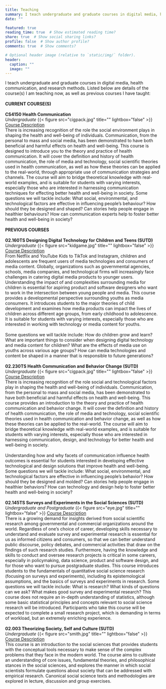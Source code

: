 ```yaml
---
title: Teaching
summary: I teach undergraduate and graduate courses in digital media, health communication, and research methods.
date: ""

featured: true
reading_time: true  # Show estimated reading time?
share: true  # Show social sharing links?
profile: false  # Show author profile?
comments: true  # Show comments?

# Optional header image (relative to `static/img/` folder).
header:
  caption: ""
  image: ""
---
```

I teach undergraduate and graduate courses in digital media, health communication, and research methods. Listed below are details of the course(s) I am teaching now, as well as previous courses I have taught:
<br/>
<br/>
**CURRENT COURSE(S)**
<br/>
<br/>
**CS4150 Health Communication** <br/>
_Undergraduate_ {{< figure src="cigpack.jpg" title="" lightbox="false" >}}
<ins>Course Description</ins> <br/>
There is increasing recognition of the role the social environment plays in shaping the health and well-being of individuals. Communication, from the personal to mass and social media, has been demonstrated to have both beneficial and harmful effects on health and well-being. This course is designed to introduce you to the theory and practice of health communication. It will cover the definition and history of health communication, the role of media and technology, social scientific theories used in health communication, as well as how these theories can be applied to the real-world, through appropriate use of communication strategies and channels. The course will aim to bridge theoretical knowledge with real-world examples, and is suitable for students with varying interests, especially those who are interested in harnessing communication techniques for effecting better health and well-being in society. Some questions we will tackle include: What social, environmental, and technological factors are effective in influencing people’s behaviour? How should they be designed and shaped? Can stories help people engage in healthier behaviours? How can communication experts help to foster better health and well-being in society?
<br/>
<br/>
**PREVIOUS COURSES**
<br/>
<br/>
**02.160TS Designing Digital Technology for Children and Teens (SUTD)** <br/>
_Undergraduate_ {{< figure src="kidgame.jpg" title="" lightbox="false" >}}
<ins>Course Description</ins> <br/>
From Netflix and YouTube Kids to TikTok and Instagram, children and adolescents are frequent users of media technologies and consumers of media content. Globally, organizations such as governmental agencies, schools, media companies, and technological firms will increasingly face challenges in catering digital media products to younger users. Understanding the impact of and complexities surrounding media for children is essential for aspiring product and software designers who want to work in the intersection between young people and media. This course provides a developmental perspective surrounding youths as media consumers. It introduces students to the major theories of child development and examines how media products can impact the lives of children across different age groups, from early childhood to adolescence. It is suitable for students with varying interests, especially those who are interested in working with technology or media content for youths. <br/> <br/>
Some questions we will tackle include: How do children grow and learn? What are important things to consider when designing digital technology and media content for children? What are the effects of media use on youths across various age groups? How can media technologies and content be shaped in a manner that is responsible to future generations?
<br/>
<br/>
**02.230TS Health Communication and Behavior Change (SUTD)** <br/>
_Undergraduate_ {{< figure src="cigpack.jpg" title="" lightbox="false" >}}
<ins>Course Description</ins> <br/>
There is increasing recognition of the role social and technological factors play in shaping the health and well-being of individuals. Communication, from the personal to mass and social media, has been demonstrated to have both beneficial and harmful effects on health and well-being. This course provides an introduction to the theory and practice of health communication and behavior change. It will cover the definition and history of health communication, the role of media and technology, social scientific theories used in health communication and behavior change, as well as how these theories can be applied to the real-world. The course will aim to bridge theoretical knowledge with real-world examples, and is suitable for students with varying interests, especially those who are interested in harnessing communication, design, and technology for better health and well-being in society. <br/> <br/>
Understanding how and why facets of communication influence health outcomes is essential for students interested in developing effective technological and design solutions that improve health and well-being. Some questions we will tackle include: What social, environmental, and technological factors are effective in influencing people’s behavior? How should they be designed and molded? Can stories help people engage in healthier behaviors? How can technology and design help to foster better health and well-being in society?
<br/>
<br/>
**02.145TS Surveys and Experiments in the Social Sciences (SUTD)** <br/>
_Undergraduate and Postgraduate_ {{< figure src="eye.jpg" title="" lightbox="false" >}}
<ins>Course Description</ins> <br/>
There is a growing demand for insights derived from social scientific research among governmental and commercial organizations around the world. Regardless of one’s choice of career, developing skills necessary to understand and evaluate survey and experimental research is essential for us as informed citizens and consumers, so that we can better understand public discourse, policy debates, and commercial activities that draw on the findings of such research studies. Furthermore, having the knowledge and skills to conduct and oversee research projects is critical in some careers, especially in policymaking, data science, product and software design, and for those who want to pursue postgraduate studies. This course introduces students to the fundamentals of quantitative social science research (focusing on surveys and experiments), including its epistemological assumptions, and the basics of surveys and experiments in research. Some questions we will tackle include: What is research? What kinds of questions can we ask? What makes good survey and experimental research? This course does not require an in-depth understanding of statistics, although some basic statistical principles and concepts relevant to social science research will be introduced. Participants who take this course will be expected to complete a small research project, which is demanding in terms of workload, but an extremely enriching experience.
<br/>
<br/>
**02.003 Theorizing Society, Self and Culture (SUTD)** <br/>
_Undergraduate_ {{< figure src="smith.jpg" title="" lightbox="false" >}}
<ins>Course Description</ins> <br/>
This course is an introduction to the social sciences that provides students with the conceptual tools necessary to make sense of the complex problems that they face in the modern world. The course aims to cultivate an understanding of core issues, fundamental theories, and philosophical stances in the social sciences, and explores the manner in which social scientists formulate questions about society that can be addressed with empirical research. Canonical social science texts and methodologies are explored in lecture, discussion and group exercises.
